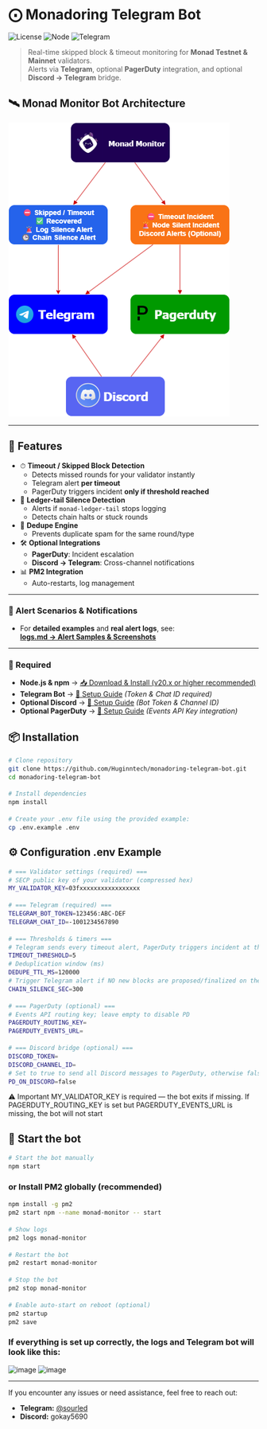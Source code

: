 # ⨀ Monadoring Telegram Bot  
![License](https://img.shields.io/badge/license-MIT-green?style=flat&logo=opensourceinitiative)
![Node](https://img.shields.io/badge/node-%3E%3D%2020.x-blue?style=flat&logo=node.js)
![Telegram](https://img.shields.io/badge/alerts-Telegram-blue?style=flat&logo=telegram)

> Real-time skipped block & timeout monitoring for **Monad Testnet & Mainnet** validators.  
> Alerts via **Telegram**, optional **PagerDuty** integration, and optional **Discord → Telegram** bridge.

## 🛰️ Monad Monitor Bot Architecture 

![Monad Monitor Architecture](assets/diagram.png)

---

## 📌 Features  
- ⏱ **Timeout / Skipped Block Detection**  
  - Detects missed rounds for your validator instantly  
  - Telegram alert **per timeout**  
  - PagerDuty triggers incident **only if threshold reached**  
- 🛑 **Ledger-tail Silence Detection**  
  - Alerts if `monad-ledger-tail` stops logging  
  - Detects chain halts or stuck rounds  
- 🧠 **Dedupe Engine**  
  - Prevents duplicate spam for the same round/type  
- 🛠 **Optional Integrations**  
  - **PagerDuty**: Incident escalation  
  - **Discord → Telegram**: Cross-channel notifications  
- 📊 **PM2 Integration**  
  - Auto-restarts, log management 

---

### 📡 Alert Scenarios & Notifications
- For **detailed examples** and **real alert logs**, see:  
[**logs.md → Alert Samples & Screenshots**](./docs/logs.md)

---

### 📌 Required 
- **Node.js & npm** → [📥 Download & Install (v20.x or higher recommended)](https://nodejs.org/en/download)
- **Telegram Bot** → [📄 Setup Guide](./docs/telegram.md) *(Token & Chat ID required)*  
- **Optional Discord** → [📄 Setup Guide](./docs/discord.md) *(Bot Token & Channel ID)*  
- **Optional PagerDuty** → [📄 Setup Guide](./docs/pagerduty.md) *(Events API Key integration)*

## 📦 Installation  

```bash
# Clone repository
git clone https://github.com/Huginntech/monadoring-telegram-bot.git
cd monadoring-telegram-bot

# Install dependencies
npm install

# Create your .env file using the provided example:
cp .env.example .env
```

## ⚙️ Configuration .env Example
```bash
# === Validator settings (required) ===
# SECP public key of your validator (compressed hex)
MY_VALIDATOR_KEY=03fxxxxxxxxxxxxxxxxx

# === Telegram (required) ===
TELEGRAM_BOT_TOKEN=123456:ABC-DEF
TELEGRAM_CHAT_ID=-1001234567890

# === Thresholds & timers ===
# Telegram sends every timeout alert, PagerDuty triggers incident at threshold
TIMEOUT_THRESHOLD=5
# Deduplication window (ms)
DEDUPE_TTL_MS=120000
# Trigger Telegram alert if NO new blocks are proposed/finalized on the entire chain within X seconds.
CHAIN_SILENCE_SEC=300

# === PagerDuty (optional) ===
# Events API routing key; leave empty to disable PD
PAGERDUTY_ROUTING_KEY=
PAGERDUTY_EVENTS_URL=

# === Discord bridge (optional) ===
DISCORD_TOKEN=
DISCORD_CHANNEL_ID=
# Set to true to send all Discord messages to PagerDuty, otherwise false
PD_ON_DISCORD=false

```
⚠️ Important
MY_VALIDATOR_KEY is required — the bot exits if missing.
If PAGERDUTY_ROUTING_KEY is set but PAGERDUTY_EVENTS_URL is missing, the bot will not start

## 🚀 Start the bot
```bash
# Start the bot manually
npm start
```

### or Install PM2 globally (recommended)
```bash
npm install -g pm2
pm2 start npm --name monad-monitor -- start

# Show logs
pm2 logs monad-monitor

# Restart the bot
pm2 restart monad-monitor

# Stop the bot
pm2 stop monad-monitor

# Enable auto-start on reboot (optional)
pm2 startup
pm2 save
```
### If everything is set up correctly, the logs and Telegram bot will look like this:

<img width="934" height="656" alt="image" src="https://github.com/user-attachments/assets/99b7cd6d-3644-4a20-bebe-6685105768d9" />
<img width="319" height="164" alt="image" src="https://github.com/user-attachments/assets/ba62da8e-ff99-43f1-8055-68e6734841a0" />

---
If you encounter any issues or need assistance, feel free to reach out:
- **Telegram:** [@sourled](https://t.me/sourled)
- **Discord:** gokay5690
